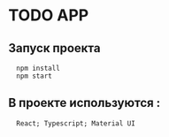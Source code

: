 # TODO APP 

## Запуск проекта 

```
  npm install
  npm start
```

## В проекте используются : 

```
  React; Typescript; Material UI
```
